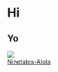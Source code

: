 # Hi
## Yo
<img id="monpic" src="https://www.smogon.com/dex/media/sprites/xy/ninetales.gif">
<br>
<a onclick="document.getElementById('monpic').src='https://www.smogon.com/dex/media/sprites/xy/ninetales-alola.gif'" href="">Ninetales-Alola</a>
</button>
